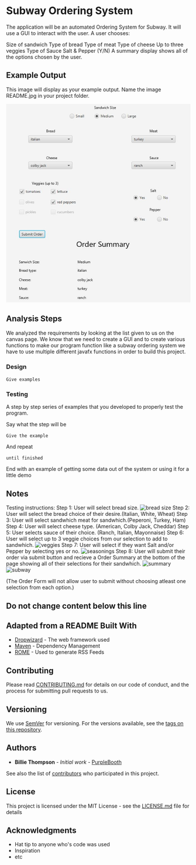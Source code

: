 # Subway Ordering System

The application will be an automated Ordering System for Subway. It will use a GUI to interact with the user. A user chooses:

Size of sandwich
Type of bread
Type of meat
Type of cheese
Up to three veggies
Type of Sauce
Salt & Pepper (Y/N)
A summary display shows all of the options chosen by the user.

## Example Output

This image will display as your example output. Name the image README.jpg in your project folder.

![Sample Output](README.jpg)

## Analysis Steps

We analyzed the requirements by looking at the list given to us on the canvas page. We know that
we need to create a GUI and to create various functions to make our program function like a subway ordering system
we have to use multiple different javafx functions in order to build this project.

### Design



```
Give examples
```

### Testing

A step by step series of examples that you developed to properly test the program. 

Say what the step will be

```
Give the example
```

And repeat

```
until finished
```

End with an example of getting some data out of the system or using it for a little demo

## Notes

Testing instructions: 
Step 1: User will select bread size.
![bread size](https://user-images.githubusercontent.com/63605640/115654688-40a35580-a2f7-11eb-8364-7b54a62292be.JPG)
Step 2: User will select the bread choice of their desire.(Italian, White, Wheat)
Step 3: User will select sandwhich meat for sandwhich.(Peperoni, Turkey, Ham)
Step 4: User will select cheese type. (American, Colby Jack, Cheddar)
Step 5: User selects sauce of their choice. (Ranch, Italian, Mayonnaise)
Step 6: User will select up to 3 veggie choices from our selection to add to sandwhich.
![veggies](https://user-images.githubusercontent.com/63605640/115655052-06868380-a2f8-11eb-85a8-efa0312e51e6.JPG)
Step 7: User will select if they want Salt and/or Pepper by selecting yes or no.
![seasonings](https://user-images.githubusercontent.com/63605640/115655129-3d5c9980-a2f8-11eb-897e-6ca4999e1a16.JPG)
Step 8: User will submit their order via submit button and recieve a Order Summary at the bottom of the page showing all of their selections for their sandwhich.
![summary](https://user-images.githubusercontent.com/63605640/115655302-a512e480-a2f8-11eb-9cb1-c8af87f87f46.JPG)
![subway](https://user-images.githubusercontent.com/63605640/115655315-ab08c580-a2f8-11eb-92ba-2359ce5cfcf0.JPG)

(The Order Form will not allow user to submit without choosing atleast one selection from each option.)



## Do not change content below this line
## Adapted from a README Built With

* [Dropwizard](http://www.dropwizard.io/1.0.2/docs/) - The web framework used
* [Maven](https://maven.apache.org/) - Dependency Management
* [ROME](https://rometools.github.io/rome/) - Used to generate RSS Feeds

## Contributing

Please read [CONTRIBUTING.md](https://gist.github.com/PurpleBooth/b24679402957c63ec426) for details on our code of conduct, and the process for submitting pull requests to us.

## Versioning

We use [SemVer](http://semver.org/) for versioning. For the versions available, see the [tags on this repository](https://github.com/your/project/tags). 

## Authors

* **Billie Thompson** - *Initial work* - [PurpleBooth](https://github.com/PurpleBooth)

See also the list of [contributors](https://github.com/your/project/contributors) who participated in this project.

## License

This project is licensed under the MIT License - see the [LICENSE.md](LICENSE.md) file for details

## Acknowledgments

* Hat tip to anyone who's code was used
* Inspiration
* etc
